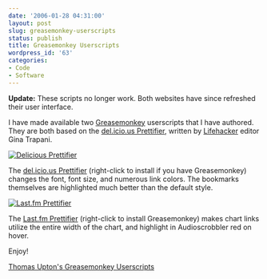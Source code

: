 ```yaml
---
date: '2006-01-28 04:31:00'
layout: post
slug: greasemonkey-userscripts
status: publish
title: Greasemonkey Userscripts
wordpress_id: '63'
categories:
- Code
- Software
---
```


**Update:** These scripts no longer work. Both websites have since refreshed their user interface.



I have made available two [Greasemonkey](http://greasemonkey.mozdev.org/) userscripts that I have authored.  They are both based on the [del.icio.us Prettifier](http://www.lifehacker.com/software/geek-to-live/geek-to-live-my-favorite-greasemonkey-user-scripts-143499.php), written by [Lifehacker](http://www.lifehacker.com/) editor Gina Trapani.

[![Delicious Prettifier](http://static.flickr.com/11/92012300_b982083616_o.png)](http://www.flickr.com/photos/third/92012300/)

The [del.icio.us Prettifier](http://www.fiveuptons.com/thomas/gm/deliciousprettifier.user.js) (right-click to install if you have Greasemonkey) changes the font, font size, and numerous link colors.  The  bookmarks themselves are highlighted much better than the default style.

[![Last.fm Prettifier](http://static.flickr.com/11/92012303_9ad0ef60e7_o.png)](http://www.flickr.com/photos/third/92012303/)

The [Last.fm Prettifier](http://www.fiveuptons.com/thomas/gm/lastfmprettifier.user.js) (right-click to install Greasemonkey) makes chart links utilize the entire width of the chart, and highlight in Audioscrobbler red on hover.

Enjoy!

[Thomas Upton's Greasemonkey Userscripts](http://thomas.fiveuptons.com/gm/)
